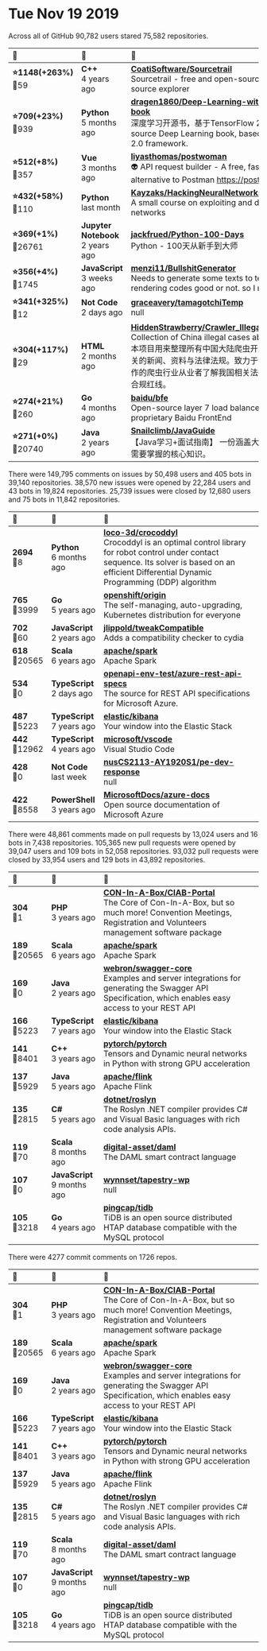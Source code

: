 # Tue Nov 19 2019

Across all of GitHub 90,782 users stared 
75,582 repositories. 

| :page_with_curl: | :calendar: | :page_with_curl: |
| :--- | :--- | :--- |
| **:star:1148(+263%)**<br>:twisted_rightwards_arrows:59 | **C++**<br>4 years ago | **[CoatiSoftware/Sourcetrail](https://github.com/CoatiSoftware/Sourcetrail)**<br>Sourcetrail - free and open-source cross-platform source explorer |
| **:star:709(+23%)**<br>:twisted_rightwards_arrows:939 | **Python**<br>5 months ago | **[dragen1860/Deep-Learning-with-TensorFlow-book](https://github.com/dragen1860/Deep-Learning-with-TensorFlow-book)**<br>深度学习开源书，基于TensorFlow 2.0实战。Open source Deep Learning book, based on TensorFlow 2.0 framework. |
| **:star:512(+8%)**<br>:twisted_rightwards_arrows:357 | **Vue**<br>3 months ago | **[liyasthomas/postwoman](https://github.com/liyasthomas/postwoman)**<br>👽 API request builder - A free, fast, and beautiful alternative to Postman https://postwoman.io 🔥 |
| **:star:432(+58%)**<br>:twisted_rightwards_arrows:110 | **Python**<br>last month | **[Kayzaks/HackingNeuralNetworks](https://github.com/Kayzaks/HackingNeuralNetworks)**<br>A small course on exploiting and defending neural networks |
| **:star:369(+1%)**<br>:twisted_rightwards_arrows:26761 | **Jupyter Notebook**<br>2 years ago | **[jackfrued/Python-100-Days](https://github.com/jackfrued/Python-100-Days)**<br>Python - 100天从新手到大师 |
| **:star:356(+4%)**<br>:twisted_rightwards_arrows:1745 | **JavaScript**<br>3 weeks ago | **[menzi11/BullshitGenerator](https://github.com/menzi11/BullshitGenerator)**<br> Needs to generate some texts to test if my GUI rendering codes good or not. so I made this. |
| **:star:341(+325%)**<br>:twisted_rightwards_arrows:12 | **Not Code**<br>2 days ago | **[graceavery/tamagotchiTemp](https://github.com/graceavery/tamagotchiTemp)**<br>null |
| **:star:304(+117%)**<br>:twisted_rightwards_arrows:29 | **HTML**<br>2 months ago | **[HiddenStrawberry/Crawler_Illegal_Cases_In_China](https://github.com/HiddenStrawberry/Crawler_Illegal_Cases_In_China)**<br>Collection of China illegal cases about web crawler 本项目用来整理所有中国大陆爬虫开发者涉诉与违规相关的新闻、资料与法律法规。致力于帮助在中国大陆工作的爬虫行业从业者了解我国相关法律，避免触碰数据合规红线。 |
| **:star:274(+21%)**<br>:twisted_rightwards_arrows:260 | **Go**<br>4 months ago | **[baidu/bfe](https://github.com/baidu/bfe)**<br>Open-source layer 7 load balancer derived from proprietary Baidu FrontEnd |
| **:star:271(+0%)**<br>:twisted_rightwards_arrows:20740 | **Java**<br>2 years ago | **[Snailclimb/JavaGuide](https://github.com/Snailclimb/JavaGuide)**<br>【Java学习+面试指南】 一份涵盖大部分Java程序员所需要掌握的核心知识。 |

There were 149,795 comments on issues by 50,498 users and 405 bots in 39,140 repositories.
38,570 new issues were opened by 22,284 users and 43 bots in 19,824 repositories.
25,739 issues were closed by 12,680 users and 75 bots in 11,842 repositories.

| :speech_balloon: | :calendar: | :page_with_curl: |
| :--- | :--- | :--- |
| **2694**<br>:twisted_rightwards_arrows:8 | **Python**<br>6 months ago | **[loco-3d/crocoddyl](https://github.com/loco-3d/crocoddyl)**<br>Crocoddyl is an optimal control library for robot control under contact sequence. Its solver is based on an efficient Differential Dynamic Programming (DDP) algorithm |
| **765**<br>:twisted_rightwards_arrows:3999 | **Go**<br>5 years ago | **[openshift/origin](https://github.com/openshift/origin)**<br>The self-managing, auto-upgrading, Kubernetes distribution for everyone |
| **702**<br>:twisted_rightwards_arrows:60 | **JavaScript**<br>2 years ago | **[jlippold/tweakCompatible](https://github.com/jlippold/tweakCompatible)**<br>Adds a compatibility checker to cydia |
| **618**<br>:twisted_rightwards_arrows:20565 | **Scala**<br>6 years ago | **[apache/spark](https://github.com/apache/spark)**<br>Apache Spark |
| **534**<br>:twisted_rightwards_arrows:0 | **TypeScript**<br>2 days ago | **[openapi-env-test/azure-rest-api-specs](https://github.com/openapi-env-test/azure-rest-api-specs)**<br>The source for REST API specifications for Microsoft Azure. |
| **487**<br>:twisted_rightwards_arrows:5223 | **TypeScript**<br>7 years ago | **[elastic/kibana](https://github.com/elastic/kibana)**<br>Your window into the Elastic Stack |
| **442**<br>:twisted_rightwards_arrows:12962 | **TypeScript**<br>4 years ago | **[microsoft/vscode](https://github.com/microsoft/vscode)**<br>Visual Studio Code |
| **428**<br>:twisted_rightwards_arrows:0 | **Not Code**<br>last week | **[nusCS2113-AY1920S1/pe-dev-response](https://github.com/nusCS2113-AY1920S1/pe-dev-response)**<br>null |
| **422**<br>:twisted_rightwards_arrows:8558 | **PowerShell**<br>3 years ago | **[MicrosoftDocs/azure-docs](https://github.com/MicrosoftDocs/azure-docs)**<br>Open source documentation of Microsoft Azure |

There were 48,861 comments made on pull requests by 13,024 users and 16 bots in 7,438 repositories.
105,365 new pull requests were opened by 39,047 users and 109 bots in 52,058 repositories.
93,032 pull requests were closed by 33,954 users and 129 bots in 43,892 repositories.

| :speech_balloon: | :calendar: | :page_with_curl: |
| :--- | :--- | :--- |
| **304**<br>:twisted_rightwards_arrows:1 | **PHP**<br>3 years ago | **[CON-In-A-Box/CIAB-Portal](https://github.com/CON-In-A-Box/CIAB-Portal)**<br>The Core of Con-In-A-Box, but so much more!  Convention Meetings, Registration and Volunteers management software package |
| **189**<br>:twisted_rightwards_arrows:20565 | **Scala**<br>6 years ago | **[apache/spark](https://github.com/apache/spark)**<br>Apache Spark |
| **169**<br>:twisted_rightwards_arrows:0 | **Java**<br>2 years ago | **[webron/swagger-core](https://github.com/webron/swagger-core)**<br>Examples and server integrations for generating the Swagger API Specification, which enables easy access to your REST API |
| **166**<br>:twisted_rightwards_arrows:5223 | **TypeScript**<br>7 years ago | **[elastic/kibana](https://github.com/elastic/kibana)**<br>Your window into the Elastic Stack |
| **141**<br>:twisted_rightwards_arrows:8401 | **C++**<br>3 years ago | **[pytorch/pytorch](https://github.com/pytorch/pytorch)**<br>Tensors and Dynamic neural networks in Python with strong GPU acceleration |
| **137**<br>:twisted_rightwards_arrows:5929 | **Java**<br>5 years ago | **[apache/flink](https://github.com/apache/flink)**<br>Apache Flink |
| **135**<br>:twisted_rightwards_arrows:2815 | **C#**<br>5 years ago | **[dotnet/roslyn](https://github.com/dotnet/roslyn)**<br>The Roslyn .NET compiler provides C# and Visual Basic languages with rich code analysis APIs. |
| **119**<br>:twisted_rightwards_arrows:70 | **Scala**<br>8 months ago | **[digital-asset/daml](https://github.com/digital-asset/daml)**<br>The DAML smart contract language |
| **107**<br>:twisted_rightwards_arrows:0 | **JavaScript**<br>9 months ago | **[wynnset/tapestry-wp](https://github.com/wynnset/tapestry-wp)**<br>null |
| **105**<br>:twisted_rightwards_arrows:3218 | **Go**<br>4 years ago | **[pingcap/tidb](https://github.com/pingcap/tidb)**<br>TiDB is an open source distributed HTAP database compatible with the MySQL protocol  |

There were 4277 commit comments on 1726 repos.

| :speech_balloon: | :calendar: | :page_with_curl: |
| :--- | :--- | :--- |
| **304**<br>:twisted_rightwards_arrows:1 | **PHP**<br>3 years ago | **[CON-In-A-Box/CIAB-Portal](https://github.com/CON-In-A-Box/CIAB-Portal)**<br>The Core of Con-In-A-Box, but so much more!  Convention Meetings, Registration and Volunteers management software package |
| **189**<br>:twisted_rightwards_arrows:20565 | **Scala**<br>6 years ago | **[apache/spark](https://github.com/apache/spark)**<br>Apache Spark |
| **169**<br>:twisted_rightwards_arrows:0 | **Java**<br>2 years ago | **[webron/swagger-core](https://github.com/webron/swagger-core)**<br>Examples and server integrations for generating the Swagger API Specification, which enables easy access to your REST API |
| **166**<br>:twisted_rightwards_arrows:5223 | **TypeScript**<br>7 years ago | **[elastic/kibana](https://github.com/elastic/kibana)**<br>Your window into the Elastic Stack |
| **141**<br>:twisted_rightwards_arrows:8401 | **C++**<br>3 years ago | **[pytorch/pytorch](https://github.com/pytorch/pytorch)**<br>Tensors and Dynamic neural networks in Python with strong GPU acceleration |
| **137**<br>:twisted_rightwards_arrows:5929 | **Java**<br>5 years ago | **[apache/flink](https://github.com/apache/flink)**<br>Apache Flink |
| **135**<br>:twisted_rightwards_arrows:2815 | **C#**<br>5 years ago | **[dotnet/roslyn](https://github.com/dotnet/roslyn)**<br>The Roslyn .NET compiler provides C# and Visual Basic languages with rich code analysis APIs. |
| **119**<br>:twisted_rightwards_arrows:70 | **Scala**<br>8 months ago | **[digital-asset/daml](https://github.com/digital-asset/daml)**<br>The DAML smart contract language |
| **107**<br>:twisted_rightwards_arrows:0 | **JavaScript**<br>9 months ago | **[wynnset/tapestry-wp](https://github.com/wynnset/tapestry-wp)**<br>null |
| **105**<br>:twisted_rightwards_arrows:3218 | **Go**<br>4 years ago | **[pingcap/tidb](https://github.com/pingcap/tidb)**<br>TiDB is an open source distributed HTAP database compatible with the MySQL protocol  |

